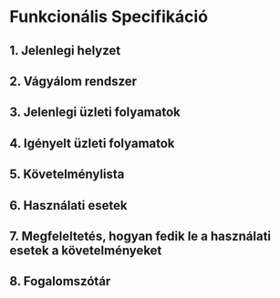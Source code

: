 # Funkcionális Specifikáció

## 1. Jelenlegi helyzet

## 2. Vágyálom rendszer

## 3. Jelenlegi üzleti folyamatok

## 4. Igényelt üzleti folyamatok

## 5. Követelménylista

## 6. Használati esetek

## 7. Megfeleltetés, hogyan fedik le a használati esetek a követelményeket

## 8. Fogalomszótár
